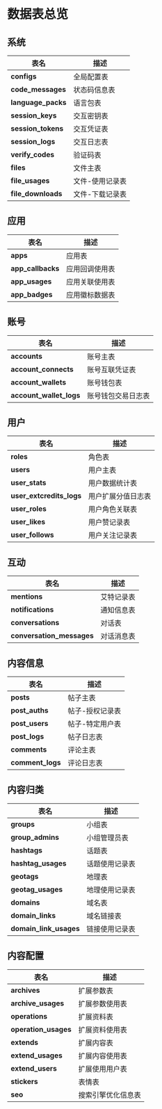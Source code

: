 # 数据表总览

## 系统

| 表名 | 描述 |
| --- | --- |
| **configs** | 全局配置表 |
| **code_messages** | 状态码信息表 |
| **language_packs** | 语言包表 |
| **session_keys** | 交互密钥表 |
| **session_tokens** | 交互凭证表 |
| **session_logs** | 交互日志表 |
| **verify_codes** | 验证码表 |
| **files** | 文件主表 |
| **file_usages** | 文件-使用记录表 |
| **file_downloads** | 文件-下载记录表 |

## 应用

| 表名 | 描述 |
| --- | --- |
| **apps** | 应用表 |
| **app_callbacks** | 应用回调使用表 |
| **app_usages** | 应用关联使用表 |
| **app_badges** | 应用徽标数据表 |

## 账号

| 表名 | 描述 |
| --- | --- |
| **accounts** | 账号主表 |
| **account_connects** | 账号互联凭证表 |
| **account_wallets** | 账号钱包表 |
| **account_wallet_logs** | 账号钱包交易日志表 |

## 用户

| 表名 | 描述 |
| --- | --- |
| **roles** | 角色表 |
| **users** | 用户主表 |
| **user_stats** | 用户数据统计表 |
| **user_extcredits_logs** | 用户扩展分值日志表 |
| **user_roles** | 用户角色关联表 |
| **user_likes** | 用户赞记录表 |
| **user_follows** | 用户关注记录表 |

## 互动

| 表名 | 描述 |
| --- | --- |
| **mentions** | 艾特记录表 |
| **notifications** | 通知信息表 |
| **conversations** | 对话表 |
| **conversation_messages** | 对话消息表 |

## 内容信息

| 表名 | 描述 |
| --- | --- |
| **posts** | 帖子主表 |
| **post_auths** | 帖子-授权记录表 |
| **post_users** | 帖子-特定用户表 |
| **post_logs** | 帖子日志表 |
| **comments** | 评论主表 |
| **comment_logs** | 评论日志表 |

## 内容归类

| 表名 | 描述 |
| --- | --- |
| **groups** | 小组表 |
| **group_admins** | 小组管理员表 |
| **hashtags** | 话题表 |
| **hashtag_usages** | 话题使用记录表 |
| **geotags** | 地理表 |
| **geotag_usages** | 地理使用记录表 |
| **domains** | 域名表 |
| **domain_links** | 域名链接表 |
| **domain_link_usages** | 链接使用记录表 |

## 内容配置

| 表名 | 描述 |
| --- | --- |
| **archives** | 扩展参数表 |
| **archive_usages** | 扩展参数使用表 |
| **operations** | 扩展资料表 |
| **operation_usages** | 扩展资料使用表 |
| **extends** | 扩展内容表 |
| **extend_usages** | 扩展内容使用表 |
| **extend_users** | 扩展使用用户表 |
| **stickers** | 表情表 |
| **seo** | 搜索引擎优化信息表 |
